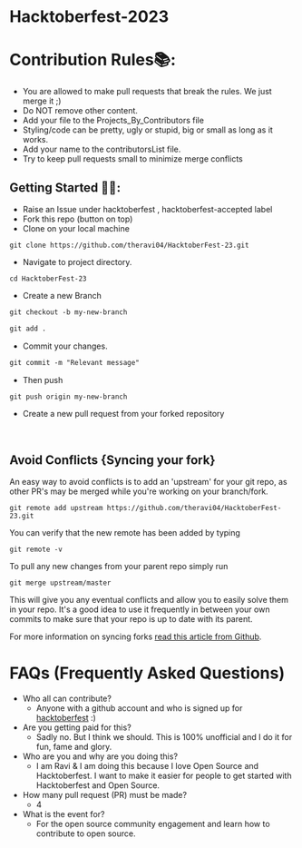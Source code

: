 # Hacktoberfest-2023

# Contribution Rules📚:

- You are allowed to make pull requests that break the rules. We just merge it ;)
- Do NOT remove other content.
- Add your file to the Projects_By_Contributors file
- Styling/code can be pretty, ugly or stupid, big or small as long as it works.
- Add your name to the contributorsList file.
- Try to keep pull requests small to minimize merge conflicts


## Getting Started 🤩🤗:

- Raise an Issue under hacktoberfest , hacktoberfest-accepted label
- Fork this repo (button on top)
- Clone on your local machine

```terminal
git clone https://github.com/theravi04/HacktoberFest-23.git
```
- Navigate to project directory.
```terminal
cd HacktoberFest-23
```

- Create a new Branch

```markdown
git checkout -b my-new-branch
```

```markdown
git add .
```
- Commit your changes.

```markdown
git commit -m "Relevant message"
```
- Then push 
```markdown
git push origin my-new-branch
```


- Create a new pull request from your forked repository

<br>

## Avoid Conflicts {Syncing your fork}

An easy way to avoid conflicts is to add an 'upstream' for your git repo, as other PR's may be merged while you're working on your branch/fork.   

```terminal
git remote add upstream https://github.com/theravi04/HacktoberFest-23.git
```

You can verify that the new remote has been added by typing
```terminal
git remote -v
```

To pull any new changes from your parent repo simply run
```terminal
git merge upstream/master
```

This will give you any eventual conflicts and allow you to easily solve them in your repo. It's a good idea to use it frequently in between your own commits to make sure that your repo is up to date with its parent.

For more information on syncing forks [read this article from Github](https://help.github.com/articles/syncing-a-fork/).

# FAQs (Frequently Asked Questions)

- Who all can contribute?
  - Anyone with a github account and who is signed up for
[hacktoberfest](https://hacktoberfest.com/) :)
- Are you getting paid for this?
  - Sadly no. But I think we should. This is 100% unofficial and I do it for fun, fame and glory.
- Who are you and why are you doing this?
  - I am Ravi & I am doing this because I love Open Source and Hacktoberfest. I want to make it easier for people to get started with Hacktoberfest and Open Source.
- How many pull request (PR) must be made?
  - 4
- What is the event for?
  - For the open source community engagement and learn how to contribute to open source.